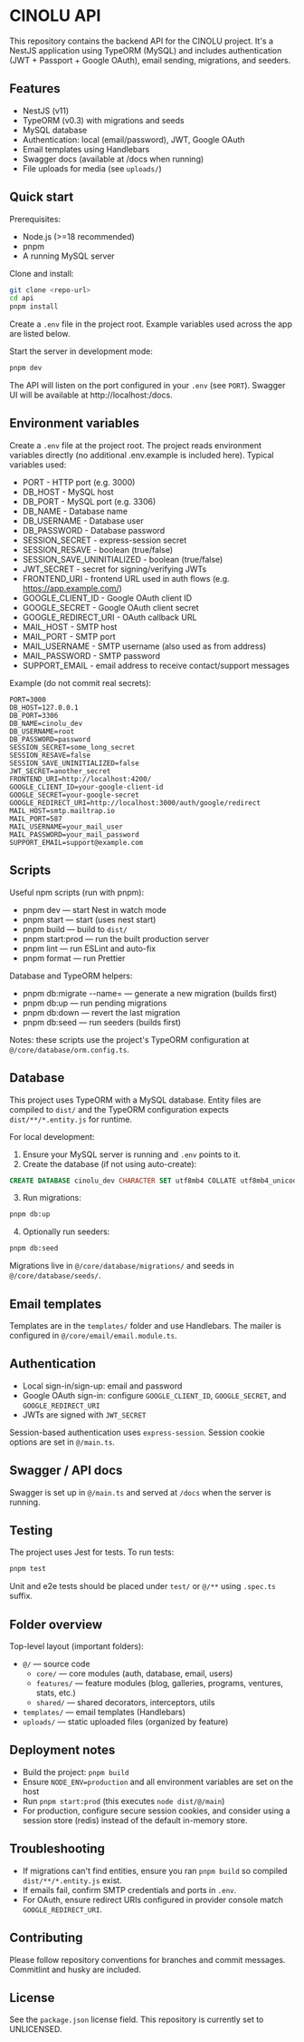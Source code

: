 # CINOLU API

This repository contains the backend API for the CINOLU project. It's a NestJS application using TypeORM (MySQL) and includes authentication (JWT + Passport + Google OAuth), email sending, migrations, and seeders.

## Features

- NestJS (v11)
- TypeORM (v0.3) with migrations and seeds
- MySQL database
- Authentication: local (email/password), JWT, Google OAuth
- Email templates using Handlebars
- Swagger docs (available at /docs when running)
- File uploads for media (see `uploads/`)

## Quick start

Prerequisites:

- Node.js (>=18 recommended)
- pnpm
- A running MySQL server

Clone and install:

```bash
git clone <repo-url>
cd api
pnpm install
```

Create a `.env` file in the project root. Example variables used across the app are listed below.

Start the server in development mode:

```bash
pnpm dev
```

The API will listen on the port configured in your `.env` (see `PORT`). Swagger UI will be available at http://localhost:<PORT>/docs.

## Environment variables

Create a `.env` file at the project root. The project reads environment variables directly (no additional .env.example is included here). Typical variables used:

- PORT - HTTP port (e.g. 3000)
- DB_HOST - MySQL host
- DB_PORT - MySQL port (e.g. 3306)
- DB_NAME - Database name
- DB_USERNAME - Database user
- DB_PASSWORD - Database password
- SESSION_SECRET - express-session secret
- SESSION_RESAVE - boolean (true/false)
- SESSION_SAVE_UNINITIALIZED - boolean (true/false)
- JWT_SECRET - secret for signing/verifying JWTs
- FRONTEND_URI - frontend URL used in auth flows (e.g. https://app.example.com/)
- GOOGLE_CLIENT_ID - Google OAuth client ID
- GOOGLE_SECRET - Google OAuth client secret
- GOOGLE_REDIRECT_URI - OAuth callback URL
- MAIL_HOST - SMTP host
- MAIL_PORT - SMTP port
- MAIL_USERNAME - SMTP username (also used as from address)
- MAIL_PASSWORD - SMTP password
- SUPPORT_EMAIL - email address to receive contact/support messages

Example (do not commit real secrets):

```env
PORT=3000
DB_HOST=127.0.0.1
DB_PORT=3306
DB_NAME=cinolu_dev
DB_USERNAME=root
DB_PASSWORD=password
SESSION_SECRET=some_long_secret
SESSION_RESAVE=false
SESSION_SAVE_UNINITIALIZED=false
JWT_SECRET=another_secret
FRONTEND_URI=http://localhost:4200/
GOOGLE_CLIENT_ID=your-google-client-id
GOOGLE_SECRET=your-google-secret
GOOGLE_REDIRECT_URI=http://localhost:3000/auth/google/redirect
MAIL_HOST=smtp.mailtrap.io
MAIL_PORT=587
MAIL_USERNAME=your_mail_user
MAIL_PASSWORD=your_mail_password
SUPPORT_EMAIL=support@example.com
```

## Scripts

Useful npm scripts (run with pnpm):

- pnpm dev — start Nest in watch mode
- pnpm start — start (uses nest start)
- pnpm build — build to `dist/`
- pnpm start:prod — run the built production server
- pnpm lint — run ESLint and auto-fix
- pnpm format — run Prettier

Database and TypeORM helpers:

- pnpm db:migrate --name=<MigrationName> — generate a new migration (builds first)
- pnpm db:up — run pending migrations
- pnpm db:down — revert the last migration
- pnpm db:seed — run seeders (builds first)

Notes: these scripts use the project's TypeORM configuration at `@/core/database/orm.config.ts`.

## Database

This project uses TypeORM with a MySQL database. Entity files are compiled to `dist/` and the TypeORM configuration expects `dist/**/*.entity.js` for runtime.

For local development:

1. Ensure your MySQL server is running and `.env` points to it.
2. Create the database (if not using auto-create):

```sql
CREATE DATABASE cinolu_dev CHARACTER SET utf8mb4 COLLATE utf8mb4_unicode_ci;
```

3. Run migrations:

```bash
pnpm db:up
```

4. Optionally run seeders:

```bash
pnpm db:seed
```

Migrations live in `@/core/database/migrations/` and seeds in `@/core/database/seeds/`.

## Email templates

Templates are in the `templates/` folder and use Handlebars. The mailer is configured in `@/core/email/email.module.ts`.

## Authentication

- Local sign-in/sign-up: email and password
- Google OAuth sign-in: configure `GOOGLE_CLIENT_ID`, `GOOGLE_SECRET`, and `GOOGLE_REDIRECT_URI`
- JWTs are signed with `JWT_SECRET`

Session-based authentication uses `express-session`. Session cookie options are set in `@/main.ts`.

## Swagger / API docs

Swagger is set up in `@/main.ts` and served at `/docs` when the server is running.

## Testing

The project uses Jest for tests. To run tests:

```bash
pnpm test
```

Unit and e2e tests should be placed under `test/` or `@/**` using `.spec.ts` suffix.

## Folder overview

Top-level layout (important folders):

- `@/` — source code
  - `core/` — core modules (auth, database, email, users)
  - `features/` — feature modules (blog, galleries, programs, ventures, stats, etc.)
  - `shared/` — shared decorators, interceptors, utils
- `templates/` — email templates (Handlebars)
- `uploads/` — static uploaded files (organized by feature)

## Deployment notes

- Build the project: `pnpm build`
- Ensure `NODE_ENV=production` and all environment variables are set on the host
- Run `pnpm start:prod` (this executes `node dist/@/main`)
- For production, configure secure session cookies, and consider using a session store (redis) instead of the default in-memory store.

## Troubleshooting

- If migrations can't find entities, ensure you ran `pnpm build` so compiled `dist/**/*.entity.js` exist.
- If emails fail, confirm SMTP credentials and ports in `.env`.
- For OAuth, ensure redirect URIs configured in provider console match `GOOGLE_REDIRECT_URI`.

## Contributing

Please follow repository conventions for branches and commit messages. Commitlint and husky are included.

## License

See the `package.json` license field. This repository is currently set to UNLICENSED.
